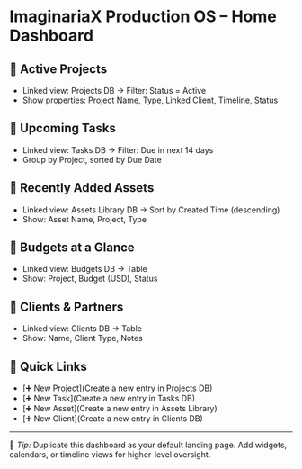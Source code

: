 # ImaginariaX Production OS – Home Dashboard

## 🔹 Active Projects
- Linked view: Projects DB → Filter: Status = Active
- Show properties: Project Name, Type, Linked Client, Timeline, Status

## 🔹 Upcoming Tasks
- Linked view: Tasks DB → Filter: Due in next 14 days
- Group by Project, sorted by Due Date

## 🔹 Recently Added Assets
- Linked view: Assets Library DB → Sort by Created Time (descending)
- Show: Asset Name, Project, Type

## 🔹 Budgets at a Glance
- Linked view: Budgets DB → Table
- Show: Project, Budget (USD), Status

## 🔹 Clients & Partners
- Linked view: Clients DB → Table
- Show: Name, Client Type, Notes

## 🔹 Quick Links
- [➕ New Project](Create a new entry in Projects DB)
- [➕ New Task](Create a new entry in Tasks DB)
- [➕ New Asset](Create a new entry in Assets Library)
- [➕ New Client](Create a new entry in Clients DB)

---

📌 *Tip:* Duplicate this dashboard as your default landing page. Add widgets, calendars, or timeline views for higher-level oversight.
